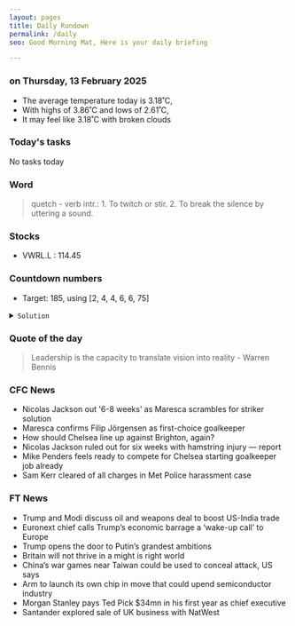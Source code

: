 ```yaml
---
layout: pages
title: Daily Rundown
permalink: /daily
seo: Good Morning Mat, Here is your daily briefing

---
```


<!-- weather_marker starts -->
### on Thursday, 13 February 2025

- The average temperature today is 3.18˚C,
- With highs of 3.86˚C and lows of 2.61˚C,
- It may feel like 3.18˚C with broken clouds

<!-- weather_marker ends -->

### Today's tasks
<!-- task_marker starts -->
No tasks today
<!-- task_marker ends -->

### Word

<!-- word_marker starts -->

 > quetch - verb intr.: 1. To twitch or stir. 2. To break the silence by uttering a sound.

<!-- word_marker ends -->

### Stocks

<!-- stocks_marker starts -->

- VWRL.L : 114.45

<!-- stocks_marker ends -->

### Countdown numbers
<!-- game_marker starts -->

- Target: 185, using [2, 4, 4, 6, 6, 75]
<details><summary><code>Solution</code></summary>


Solution: 75 x 6 / 2 - ( 6 + 4 ) x 4

Total: 4 solutions.

</details>

<!-- game_marker ends -->

### Quote of the day
<!-- quote_marker starts -->

> Leadership is the capacity to translate vision into reality - Warren Bennis

<!-- quote_marker ends -->

### CFC News
<!-- news_marker starts -->

 - Nicolas Jackson out '6-8 weeks’ as Maresca scrambles for striker solution
 - Maresca confirms Filip Jörgensen as first-choice goalkeeper
 - How should Chelsea line up against Brighton, again?
 - Nicolas Jackson ruled out for six weeks with hamstring injury — report
 - Mike Penders feels ready to compete for Chelsea starting goalkeeper job already
 - Sam Kerr cleared of all charges in Met Police harassment case

<!-- news_marker ends -->

### FT News

<!-- ftnews_marker starts -->

 - Trump and Modi discuss oil and weapons deal to boost US-India trade
 - Euronext chief calls Trump’s economic barrage a ‘wake-up call’ to Europe
 - Trump opens the door to Putin’s grandest ambitions
 - Britain will not thrive in a might is right world
 - China’s war games near Taiwan could be used to conceal attack, US says
 - Arm to launch its own chip in move that could upend semiconductor industry
 - Morgan Stanley pays Ted Pick $34mn in his first year as chief executive
 - Santander explored sale of UK business with NatWest

<!-- ftnews_marker ends -->
